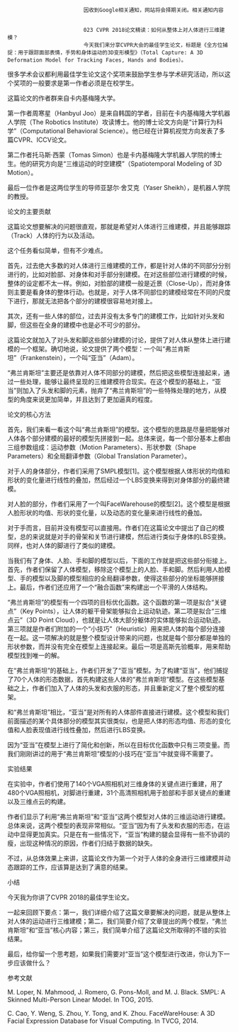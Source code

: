 
                            
                            因收到Google相关通知，网站将会择期关闭。相关通知内容
                            
                            
                            023 CVPR 2018论文精读：如何从整体上对人体进行三维建模？
                            今天我们来分享CVPR大会的最佳学生论文，标题是《全方位捕捉：用于跟踪面部表情，手势和身体运动的3D变形模型》（Total Capture: A 3D Deformation Model for Tracking Faces, Hands and Bodies）。

很多学术会议都利用最佳学生论文这个奖项来鼓励学生参与学术研究活动，所以这个奖项的一般要求是第一作者必须是在校学生。

这篇论文的作者群来自卡内基梅隆大学。

第一作者周寒星（Hanbyul Joo）是来自韩国的学者，目前在卡内基梅隆大学机器人学院（The Robotics Institute）攻读博士。他的博士论文方向是“计算行为科学”（Computational Behavioral Science）。他已经在计算机视觉方向发表了多篇CVPR、ICCV论文。

第二作者托马斯·西蒙（Tomas Simon）也是卡内基梅隆大学机器人学院的博士生。他的研究方向是“三维运动的时空建模”（Spatiotemporal Modeling of 3D Motion）。

最后一位作者是这两位学生的导师亚瑟尔·舍艾克（Yaser Sheikh），是机器人学院的教授。

论文的主要贡献

这篇论文想要解决的问题很直观，那就是希望对人体进行三维建模，并且能够跟踪（Track）人体的行为以及活动。

这个任务看似简单，但有不少难点。

首先，过去绝大多数的对人体进行三维建模的工作，都是针对人体的不同部分分别进行的，比如对脸部、对身体和对手部分别建模。在对这些部位进行建模的时候，整体的设定都不太一样。例如，对脸部的建模一般是近景（Close-Up），而对身体则主要是看身体的整体行动。也就是，对于人体不同部位的建模经常在不同的尺度下进行，那就无法把各个部分的建模很容易地对接上。

其次，还有一些人体的部位，过去并没有太多专门的建模工作，比如针对头发和脚，但这些在全身的建模中也是必不可少的部分。

这篇论文就加入了对头发和脚这些部分建模的讨论，提供了对人体从整体上进行建模的一个框架。确切地说，论文提供了两个模型：一个叫“弗兰肯斯坦”（Frankenstein），一个叫“亚当”（Adam）。

“弗兰肯斯坦”主要还是依靠对人体不同部分的建模，然后把这些模型连接起来，通过一些处理，能够让最终呈现的三维建模符合现实。在这个模型的基础上，“亚当”则加入了头发和脚的元素，抛弃了“弗兰肯斯坦”的一些特殊处理的地方，从模型的角度来说更加简单，并且达到了更加逼真的程度。

论文的核心方法

首先，我们来看一看这个叫“弗兰肯斯坦”的模型。这个模型的思路是尽量把能够对人体各个部分建模的最好的模型先拼接到一起。总体来说，每一个部分基本上都由三组参数组成：运动参数（Motion Parameters）、形状参数（Shape Parameters）和全局翻译参数（Global Translation Parameter）。

对于人的身体部分，作者们采用了SMPL模型[1]。这个模型根据人体形状的均值和形状的变化量进行线性的叠加，然后经过一个LBS变换来得到对身体部分的最终建模。

对人脸的部分，作者们采用了一个叫FaceWarehouse的模型[2]。这个模型是根据人脸形状的均值、形状的变化量，以及动态的变化量来进行线性的叠加。

对于手而言，目前并没有模型可以直接用。作者们在这篇论文中提出了自己的模型，总的来说就是对手的骨架和关节进行建模，然后进行类似于身体的LBS变换。同样，也对人体的脚进行了类似的建模。

当我们有了身体、人脸、手和脚的模型以后，下面的工作就是把这些部分衔接上。首先，作者们保留了人体模型，移除这个模型上的人脸、手和脚。然后利用人脸模型、手的模型以及脚的模型相应的全局翻译参数，使得这些部分的坐标能够拼接上。最后，作者们还应用了一个“融合函数”来构建出一个平滑的人体结构。

“弗兰肯斯坦”的模型有一个四项的目标优化函数。这个函数的第一项是拟合“关键点”（Key Points），让人体的躯干骨架能够拟合上运动轨迹。第二项是拟合“三维点云”（3D Point Cloud），也就是让人体大部分躯体的实体能够拟合运动轨迹。第三项就是作者们附加的一个“小技巧”（Heuristic）用来把人体的每个部分连接在一起。这一项解决的就是整个模型设计带来的问题，也就是每个部分都是单独的形状参数，而并没有完全在模型上连接起来。最后一项是高斯先验概率，用来帮助模型找到唯一的解。

在“弗兰肯斯坦”的基础上，作者们开发了“亚当”模型。为了构建“亚当”，他们捕捉了70个人体的形态数据，首先构建这些人体的“弗兰肯斯坦”模型。在这些模型基础之上，作者们加入了人体的头发和衣服的形态，并且重新定义了整个模型的框架。

和“弗兰肯斯坦”相比，“亚当”是对所有的人体部件直接进行建模。这个模型和我们前面描述的某个具体部分的模型其实很类似，也是把人体的形态均值、形态的变化值和人脸表现值进行线性叠加，然后进行LBS变换。

因为“亚当”在模型上进行了简化和创新，所以在目标优化函数中只有三项变量。而我们刚刚讲过的用于“弗兰肯斯坦”模型的小技巧在“亚当”中就变得不需要了。

实验结果

在实验中，作者们使用了140个VGA照相机对三维身体的关键点进行重建，用了480个VGA照相机，对脚进行重建，31个高清照相机用于脸部和手部关键点的重建以及三维点云的构建。

作者们显示了利用“弗兰肯斯坦”和“亚当”这两个模型对人体的三维运动进行建模。总体来说，这两个模型的表现非常相似。“亚当”因为有了头发和衣服的形态，在运动中显得更加真实。只是在有一些情况下，“亚当”构建的腿会显得有一些不协调的瘦，出现这种情况的原因，作者们归结于数据的缺失。

不过，从总体效果上来讲，这篇论文作为第一个对于人体的全身进行三维建模并动态跟踪的工作，应该算是达到了满意的结果。

小结

今天我为你讲了CVPR 2018的最佳学生论文。

一起来回顾下要点：第一，我们详细介绍了这篇文章要解决的问题，就是从整体上对人体的运动进行三维建模；第二，我们简要介绍了文章提出的两个模型，“弗兰肯斯坦”和“亚当”核心内容；第三，我们简单介绍了这篇论文所取得的不错的实验结果。

最后，给你留一个思考题，如果我们需要对“亚当”这个模型进行改进，你认为下一步应该做什么？

参考文献


M. Loper, N. Mahmood, J. Romero, G. Pons-Moll, and M. J. Black. SMPL: A Skinned Multi-Person Linear Model. In TOG, 2015.

C. Cao, Y. Weng, S. Zhou, Y. Tong, and K. Zhou. FaceWareHouse: A 3D Facial Expression Database for Visual Computing. In TVCG, 2014.


                        
                        
                            